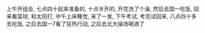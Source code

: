 上午开组会, 七点四十起来准备的, 十点半开的, 开完洗了个澡, 然后去国一吃饭, 回来看篮球, 和太阳打, 中午上床睡觉, 来了一发, 下午考试, 考完试回来, 八点四十多去吃饭, 之后去国一7看了狂热行动, 之后去北大操场喝酒了